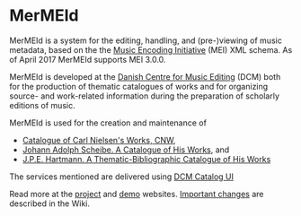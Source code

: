 MerMEId
=======

MerMEId is a system for the editing, handling, and (pre-)viewing of music
metadata, based on the the [Music Encoding
Initiative](http://www.music-encoding.org/) (MEI)  XML schema. 
As of April 2017 MerMEId supports MEI 3.0.0.

MerMEId is developed at the [Danish Centre for Music Editing](http://www.kb.dk/en/nb/dcm/index.html) (DCM) both for
the production of thematic catalogues of works and for organizing source- and
work-related information during the preparation of scholarly editions of
music.

MerMEId is used for the creation and maintenance of 

* [Catalogue of Carl Nielsen's Works, CNW](http://www.kb.dk/dcm/cnw.html),
* [Johann Adolph Scheibe. A Catalogue of His Works](http://www.kb.dk/dcm/schw.html), and
* [J.P.E. Hartmann. A Thematic-Bibliographic Catalogue of His Works](http://www.kb.dk/dcm/hartw.html)

The services mentioned are delivered using [DCM Catalog UI](https://github.com/Det-Kongelige-Bibliotek/dcm_catalog_ui)

Read more at the [project](http://www.kb.dk/en/nb/dcm/projekter/mermeid.html) and [demo](http://labs.kb.dk/editor/) websites. [Important changes](https://github.com/Det-Kongelige-Bibliotek/MerMEId/wiki) are described in the Wiki.


